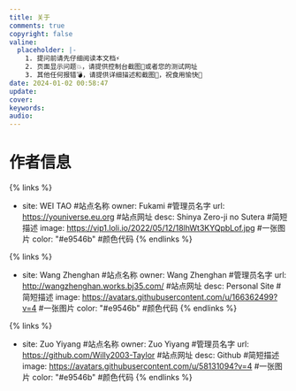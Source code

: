 ```yaml
---
title: 关于
comments: true
copyright: false
valine:
  placeholder: |-
    1. 提问前请先仔细阅读本文档⚡
    2. 页面显示问题💥，请提供控制台截图📸或者您的测试网址
    3. 其他任何报错💣，请提供详细描述和截图📸，祝食用愉快💪
date: 2024-01-02 00:58:47
update:
cover:
keywords:
audio:
---
```


# 作者信息

{% links %}
- site: WEI TAO #站点名称
  owner: Fukami #管理员名字
  url: https://youniverse.eu.org #站点网址
  desc: Shinya Zero-ji no Sutera #简短描述
  image: https://vip1.loli.io/2022/05/12/18lhWt3KYQpbLof.jpg #一张图片
  color: "#e9546b" #颜色代码
{% endlinks %}

{% links %}
- site: Wang Zhenghan #站点名称
  owner: Wang Zhenghan #管理员名字
  url: http://wangzhenghan.works.bj35.com/ #站点网址
  desc: Personal Site #简短描述
  image: https://avatars.githubusercontent.com/u/166362499?v=4 #一张图片
  color: "#e9546b" #颜色代码
{% endlinks %}

{% links %}
- site: Zuo Yiyang #站点名称
  owner: Zuo Yiyang #管理员名字
  url: https://github.com/Willy2003-Taylor #站点网址
  desc: Github #简短描述
  image: https://avatars.githubusercontent.com/u/58131094?v=4 #一张图片
  color: "#e9546b" #颜色代码
{% endlinks %}
